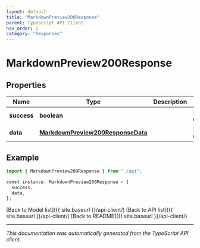 ```yaml
---
layout: default
title: "MarkdownPreview200Response"
parent: TypeScript API Client
nav_order: 1
category: "Responses"
---
```


# MarkdownPreview200Response

## Properties

| Name        | Type                                                                    | Description | Notes                  |
| ----------- | ----------------------------------------------------------------------- | ----------- | ---------------------- |
| **success** | **boolean**                                                             |             | [default to undefined] |
| **data**    | [**MarkdownPreview200ResponseData**](MarkdownPreview200ResponseData.md) |             | [default to undefined] |

## Example

```typescript
import { MarkdownPreview200Response } from "./api";

const instance: MarkdownPreview200Response = {
  success,
  data,
};
```

[Back to Model list]({{ site.baseurl }}/api-client/) [Back to API list]({{ site.baseurl }}/api-client/) [Back to README]({{ site.baseurl }}/api-client/)

---

_This documentation was automatically generated from the TypeScript API client._
